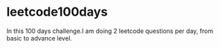# leetcode100days
In this 100 days challenge.I am doing 2 leetcode questions per day, from basic to advance level.
